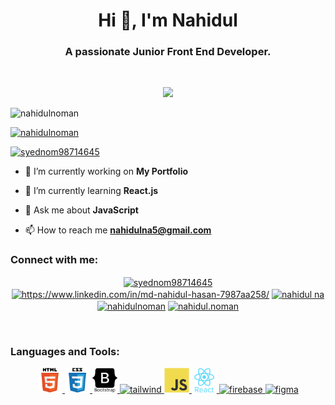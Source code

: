 <h1 align="center">Hi 👋, I'm Nahidul</h1>
<h3 align="center">A passionate Junior Front End Developer.</h3>
</br>

<p align="center"><img height="75" src="https://pbs.twimg.com/profile_banners/1246769662882267137/1670425541/1500x500"></p>

<p align="left"> <img src="https://komarev.com/ghpvc/?username=nahidulnoman&label=Profile%20views&color=0e75b6&style=flat" alt="nahidulnoman" /> </p>

<p align="left"> <a href="https://github.com/ryo-ma/github-profile-trophy"><img src="https://github-profile-trophy.vercel.app/?username=nahidulnoman" alt="nahidulnoman" /></a> </p>

<p align="left"> <a href="https://twitter.com/syednom98714645" target="blank"><img src="https://img.shields.io/twitter/follow/syednom98714645?logo=twitter&style=for-the-badge" alt="syednom98714645" /></a> </p>

- 🔭 I’m currently working on **My Portfolio**

- 🌱 I’m currently learning **React.js**

- 💬 Ask me about **JavaScript**

- 📫 How to reach me **nahidulna5@gmail.com**

<h3 align="left">Connect with me:</h3>
<p align="center">
<a href="https://twitter.com/syednom98714645" target="blank"><img align="center" src="https://raw.githubusercontent.com/rahuldkjain/github-profile-readme-generator/master/src/images/icons/Social/twitter.svg" alt="syednom98714645" height="30" width="40" /></a>
<a href="https://linkedin.com/in/https://www.linkedin.com/in/md-nahidul-hasan-7987aa258/" target="blank"><img align="center" src="https://raw.githubusercontent.com/rahuldkjain/github-profile-readme-generator/master/src/images/icons/Social/linked-in-alt.svg" alt="https://www.linkedin.com/in/md-nahidul-hasan-7987aa258/" height="30" width="40" /></a>
<a href="https://stackoverflow.com/users/nahidul na" target="blank"><img align="center" src="https://raw.githubusercontent.com/rahuldkjain/github-profile-readme-generator/master/src/images/icons/Social/stack-overflow.svg" alt="nahidul na" height="30" width="40" /></a>
<a href="https://codesandbox.com/nahidulnoman" target="blank"><img align="center" src="https://raw.githubusercontent.com/rahuldkjain/github-profile-readme-generator/master/src/images/icons/Social/codesandbox.svg" alt="nahidulnoman" height="30" width="40" /></a>
<a href="https://instagram.com/nahidul.noman" target="blank"><img align="center" src="https://raw.githubusercontent.com/rahuldkjain/github-profile-readme-generator/master/src/images/icons/Social/instagram.svg" alt="nahidul.noman" height="30" width="40" /></a>
</p>
</br>
<h3 align="left">Languages and Tools:</h3>
<p align="center"> 
<a href="https://www.w3.org/html/" target="_blank" rel="noreferrer"> <img src="https://raw.githubusercontent.com/devicons/devicon/master/icons/html5/html5-original-wordmark.svg" alt="html5" width="40" height="40"/>     <a href="https://www.w3schools.com/css/" target="_blank" rel="noreferrer"> <img src="https://raw.githubusercontent.com/devicons/devicon/master/icons/css3/css3-original-wordmark.svg" alt="css3" width="40" height="40"/> </a>     <a href="https://getbootstrap.com" target="_blank" rel="noreferrer"> <img src="https://raw.githubusercontent.com/devicons/devicon/master/icons/bootstrap/bootstrap-plain-wordmark.svg" alt="bootstrap" width="40" height="40"/> </a>     <a href="https://tailwindcss.com/" target="_blank" rel="noreferrer"> <img src="https://www.vectorlogo.zone/logos/tailwindcss/tailwindcss-icon.svg" alt="tailwind" width="40" height="40"/> </a>      <a href="https://developer.mozilla.org/en-US/docs/Web/JavaScript" target="_blank" rel="noreferrer"> <img src="https://raw.githubusercontent.com/devicons/devicon/master/icons/javascript/javascript-original.svg" alt="javascript" width="40" height="40"/> </a>      <a href="https://reactjs.org/" target="_blank" rel="noreferrer"> <img src="https://raw.githubusercontent.com/devicons/devicon/master/icons/react/react-original-wordmark.svg" alt="react" width="40" height="40"/> </a>       <a href="https://firebase.google.com/" target="_blank" rel="noreferrer"> <img src="https://www.vectorlogo.zone/logos/firebase/firebase-icon.svg" alt="firebase" width="40" height="40"/> </a>       <a href="https://www.figma.com/" target="_blank" rel="noreferrer"> <img src="https://www.vectorlogo.zone/logos/figma/figma-icon.svg" alt="figma" width="40" height="40"/> </a> </p>

